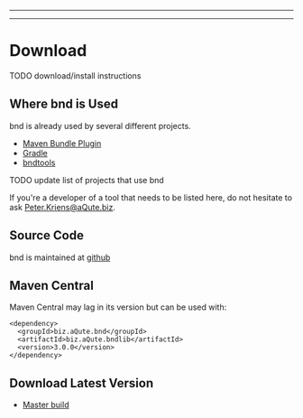 ___
___
# Download

TODO download/install instructions

## Where bnd is Used
bnd is already used by several different projects.

* [Maven Bundle Plugin][2]
* [Gradle][3]
* [bndtools][1]

TODO update list of projects that use bnd

If you're a developer of a tool that needs to be listed here, do not hesitate to ask Peter.Kriens@aQute.biz.

## Source Code
bnd is maintained at [github][5]

## Maven Central
Maven Central may lag in its version but can be used with:

    <dependency>
      <groupId>biz.aQute.bnd</groupId>
      <artifactId>biz.aQute.bndlib</artifactId>
      <version>3.0.0</version>
    </dependency>

## Download Latest Version

* [Master build][3]

[1]: http://bndtools.org
[2]: http://felix.apache.org/site/apache-felix-maven-bundle-plugin-bnd.html
[3]: http://www.gradleware.com/
[5]: https://github.com/bndtools/bnd
